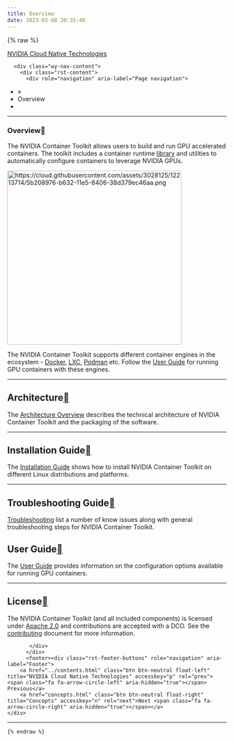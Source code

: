 ```yaml
---
title: Overview
date: 2023-03-08 20:35:48
---
```


{% raw %}


 <section data-toggle="wy-nav-shift" class="wy-nav-content-wrap"><nav class="wy-nav-top" aria-label="Mobile navigation menu">
          <i data-toggle="wy-nav-top" class="fa fa-bars"></i>
          <a href="../contents.html">NVIDIA Cloud Native Technologies</a>
      </nav>

      <div class="wy-nav-content">
        <div class="rst-content">
          <div role="navigation" aria-label="Page navigation">
  <ul class="wy-breadcrumbs">
      <li><a href="../contents.html" class="icon icon-home"></a> »</li>
      <li>Overview</li>
      <li class="wy-breadcrumbs-aside">
      </li>
  </ul>
  <hr>
</div>
          <div role="main" class="document" itemscope="itemscope" itemtype="http://schema.org/Article">
           <div itemprop="articleBody">
             
  <section id="overview">
<span id="id1"></span><h1>Overview<a class="headerlink" href="#overview" title="Permalink to this heading"></a></h1>
<p>The NVIDIA Container Toolkit allows users to build and run GPU accelerated containers.
The toolkit includes a container runtime <a class="reference external" href="https://github.com/NVIDIA/libnvidia-container">library</a>
and utilities to automatically configure containers to leverage NVIDIA GPUs.</p>
<a class="reference internal image-reference" href="https://cloud.githubusercontent.com/assets/3028125/12213714/5b208976-b632-11e5-8406-38d379ec46aa.png"><img alt="https://cloud.githubusercontent.com/assets/3028125/12213714/5b208976-b632-11e5-8406-38d379ec46aa.png" src="https://cloud.githubusercontent.com/assets/3028125/12213714/5b208976-b632-11e5-8406-38d379ec46aa.png" style="width: 400px;"></a>
<p>The NVIDIA Container Toolkit supports different container engines in the ecosystem - <a class="reference external" href="https://docs.docker.com/get-started/overview/">Docker</a>,
<a class="reference external" href="https://linuxcontainers.org">LXC</a>, <a class="reference external" href="http://podman.io/">Podman</a> etc. Follow the <a class="reference internal" href="user-guide.html#user-guide"><span class="std std-ref">User Guide</span></a> for running GPU
containers with these engines.</p>
<hr class="docutils">
<section id="architecture">
<h2>Architecture<a class="headerlink" href="#architecture" title="Permalink to this heading"></a></h2>
<p>The <a class="reference internal" href="arch-overview.html#arch-overview"><span class="std std-ref">Architecture Overview</span></a> describes the technical architecture of NVIDIA Container Toolkit and the packaging of the software.</p>
</section>
<hr class="docutils">
<section id="installation-guide">
<h2>Installation Guide<a class="headerlink" href="#installation-guide" title="Permalink to this heading"></a></h2>
<p>The <a class="reference internal" href="install-guide.html#install-guide"><span class="std std-ref">Installation Guide</span></a> shows how to install NVIDIA Container Toolkit on different Linux distributions and platforms.</p>
</section>
<hr class="docutils">
<section id="troubleshooting-guide">
<h2>Troubleshooting Guide<a class="headerlink" href="#troubleshooting-guide" title="Permalink to this heading"></a></h2>
<p><a class="reference internal" href="troubleshooting.html#toolkit-troubleshooting"><span class="std std-ref">Troubleshooting</span></a> list a number of know issues along with general troubleshooting steps for NVIDIA Container Toolkit.</p>
</section>
<section id="user-guide">
<h2>User Guide<a class="headerlink" href="#user-guide" title="Permalink to this heading"></a></h2>
<p>The <a class="reference internal" href="user-guide.html#user-guide"><span class="std std-ref">User Guide</span></a> provides information on the configuration options available for running GPU containers.</p>
<hr class="docutils">
</section>
<section id="license">
<h2>License<a class="headerlink" href="#license" title="Permalink to this heading"></a></h2>
<p>The NVIDIA Container Toolkit (and all included components) is licensed under <a class="reference external" href="https://www.apache.org/licenses/LICENSE-2.0">Apache 2.0</a> and
contributions are accepted with a DCO. See the <a class="reference external" href="https://github.com/NVIDIA/nvidia-container-toolkit/blob/master/CONTRIBUTING.md">contributing</a> document for
more information.</p>
</section>
</section>


           </div>
          </div>
          <footer><div class="rst-footer-buttons" role="navigation" aria-label="Footer">
        <a href="../contents.html" class="btn btn-neutral float-left" title="NVIDIA Cloud Native Technologies" accesskey="p" rel="prev"><span class="fa fa-arrow-circle-left" aria-hidden="true"></span> Previous</a>
        <a href="concepts.html" class="btn btn-neutral float-right" title="Concepts" accesskey="n" rel="next">Next <span class="fa fa-arrow-circle-right" aria-hidden="true"></span></a>
    </div>

  <hr>

  

</footer>
        </div>
      </div>
    </section>
    
	
	
	{% endraw %}
